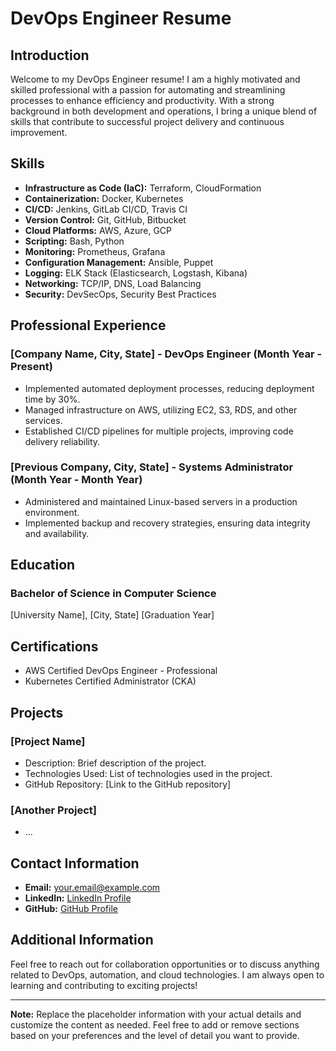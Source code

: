# DevOps Engineer Resume

## Introduction
Welcome to my DevOps Engineer resume! I am a highly motivated and skilled professional with a passion for automating and streamlining processes to enhance efficiency and productivity. With a strong background in both development and operations, I bring a unique blend of skills that contribute to successful project delivery and continuous improvement.

## Skills
- **Infrastructure as Code (IaC):** Terraform, CloudFormation
- **Containerization:** Docker, Kubernetes
- **CI/CD:** Jenkins, GitLab CI/CD, Travis CI
- **Version Control:** Git, GitHub, Bitbucket
- **Cloud Platforms:** AWS, Azure, GCP
- **Scripting:** Bash, Python
- **Monitoring:** Prometheus, Grafana
- **Configuration Management:** Ansible, Puppet
- **Logging:** ELK Stack (Elasticsearch, Logstash, Kibana)
- **Networking:** TCP/IP, DNS, Load Balancing
- **Security:** DevSecOps, Security Best Practices

## Professional Experience
### [Company Name, City, State] - DevOps Engineer (Month Year - Present)
- Implemented automated deployment processes, reducing deployment time by 30%.
- Managed infrastructure on AWS, utilizing EC2, S3, RDS, and other services.
- Established CI/CD pipelines for multiple projects, improving code delivery reliability.

### [Previous Company, City, State] - Systems Administrator (Month Year - Month Year)
- Administered and maintained Linux-based servers in a production environment.
- Implemented backup and recovery strategies, ensuring data integrity and availability.

## Education
### Bachelor of Science in Computer Science
[University Name], [City, State]
[Graduation Year]

## Certifications
- AWS Certified DevOps Engineer - Professional
- Kubernetes Certified Administrator (CKA)

## Projects
### [Project Name]
- Description: Brief description of the project.
- Technologies Used: List of technologies used in the project.
- GitHub Repository: [Link to the GitHub repository]

### [Another Project]
- ...

## Contact Information
- **Email:** your.email@example.com
- **LinkedIn:** [LinkedIn Profile](https://www.linkedin.com/in/your-linkedin-profile)
- **GitHub:** [GitHub Profile](https://github.com/your-github-profile)

## Additional Information
Feel free to reach out for collaboration opportunities or to discuss anything related to DevOps, automation, and cloud technologies. I am always open to learning and contributing to exciting projects!

---

**Note:** Replace the placeholder information with your actual details and customize the content as needed. Feel free to add or remove sections based on your preferences and the level of detail you want to provide.
